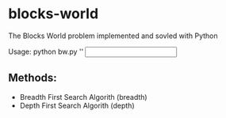 # blocks-world
The Blocks World problem implemented and sovled with Python

Usage: python bw.py '<method>' <input filename> <output filename>

## Methods:
- Breadth First Search Algorith (breadth)
- Depth First Search Algorith (depth)
